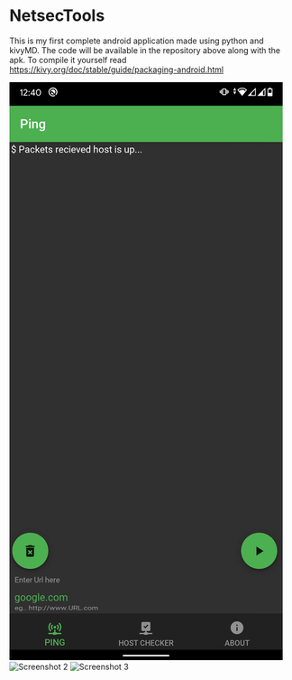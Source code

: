 # NetsecTools
This is my first complete android application made using python and kivyMD.
The code will be available in the repository above along with the apk.
To compile it yourself read https://kivy.org/doc/stable/guide/packaging-android.html

![Screenshot 1](/img/Screenshot_20201208-124043.png) ![Screenshot 2](/img/Screenshot_20201208-124044.png) ![Screenshot 3](/img/Screenshot_20201208-124045.png)


